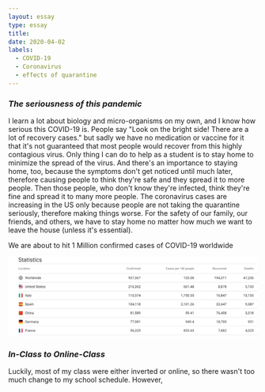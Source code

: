 ```yaml
---
layout: essay
type: essay
title: 
date: 2020-04-02
labels:
  - COVID-19
  - Coronavirus
  - effects of quarantine
---
```

### *The seriousness of this pandemic*
I learn a lot about biology and micro-organisms on my own, and
I know how serious this COVID-19 is. People say "Look on the 
bright side! There are a lot of recovery cases." but sadly we 
have no medication or vaccine for it that it's not guaranteed
that most people would recover from this highly contagious virus. 
Only thing I can do to help as a student is to stay home to 
minimize the spread of the virus. And there's an importance to 
staying home, too, because the symptoms don't get noticed until
much later, therefore causing people to think they're safe and 
they spread it to more people. Then those people, who
don't know they're infected, think they're fine and spread it 
to many more people. The coronavirus cases are increasing in the 
US only because people are not taking the quarantine seriously, 
therefore making things worse. For the safety of our family, 
our friends, and others, we have to stay home no matter how much
we want to leave the house (unless it's essential). 

We are about to hit 1 Million confirmed cases of COVID-19 worldwide

<img class="ui large centered rounded image" src="/images/stat.PNG">

### *In-Class to Online-Class*
Luckily, most of my class were either inverted or online, so there
wasn't too much change to my school schedule. However, 